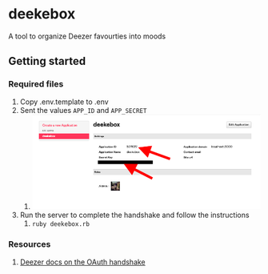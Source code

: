 # deekebox
A tool to organize Deezer favourties into moods

## Getting started
### Required files
1. Copy .env.template to .env
1. Sent the values `APP_ID` and `APP_SECRET`
    1. ![alt text](app_info.png)
1. Run the server to complete the handshake and follow the instructions
    1. `ruby deekebox.rb`

### Resources
1. [Deezer docs on the OAuth handshake](https://developers.deezer.com/api/oauth)
